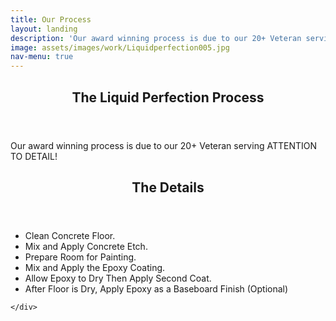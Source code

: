 ```yaml
---
title: Our Process
layout: landing
description: 'Our award winning process is due to our 20+ Veteran serving ATTENTION TO DETAIL!'
image: assets/images/work/Liquidperfection005.jpg
nav-menu: true
---
```


<!-- Main -->
<div id="main">

<!-- One -->
<section id="one">
	<div class="inner">
		<header class="major">
			<h2>The Liquid Perfection Process</h2>
		</header>
		<p>Our award winning process is due to our 20+ Veteran serving ATTENTION TO DETAIL!</p>
	</div>
</section>


<!-- Three -->
<section id="three">
	<div class="inner">
		<header class="major">
			<h2>The Details</h2>
		</header>
		<p>
		<ul><li>Clean Concrete Floor. </li>
<li>Mix and Apply Concrete Etch.</li>
<li>Prepare Room for Painting.</li>
<li>Mix and Apply the Epoxy Coating.</li>
<li>Allow Epoxy to Dry Then Apply Second Coat.</li>
<li>After Floor is Dry, Apply Epoxy as a Baseboard Finish (Optional)</li>
		</ul>
		</p>
		
	</div>
</section>

</div>
